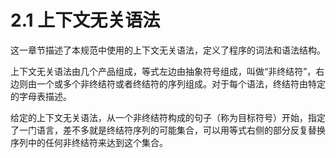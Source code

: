 # 2.1 上下文无关语法

这一章节描述了本规范中使用的上下文无关语法，定义了程序的词法和语法结构。

上下文无关语法由几个产品组成，等式左边由抽象符号组成，叫做“非终结符”，右边则由一个或多个非终结符或者终结符的序列组成。对于每个语法，终结符由特定的字母表描述。

给定的上下文无关语法，从一个非终结符构成的句子（称为目标符号）开始，指定了一门语言，差不多就是终结符序列的可能集合，可以用等式右侧的部分反复替换序列中的任何非终结符来达到这个集合。
